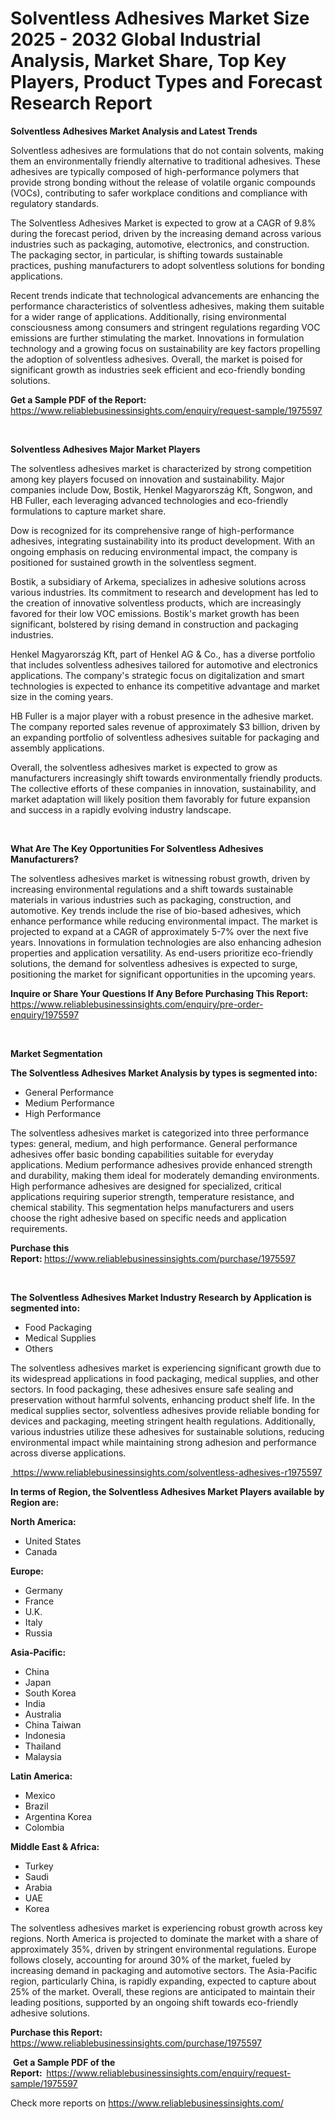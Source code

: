 <p><h1>Solventless Adhesives Market Size 2025 - 2032 Global Industrial Analysis, Market Share, Top Key Players, Product Types and Forecast Research Report</h1></p><p><strong>Solventless Adhesives Market Analysis and Latest Trends</strong></p>
<p><p>Solventless adhesives are formulations that do not contain solvents, making them an environmentally friendly alternative to traditional adhesives. These adhesives are typically composed of high-performance polymers that provide strong bonding without the release of volatile organic compounds (VOCs), contributing to safer workplace conditions and compliance with regulatory standards. </p><p>The Solventless Adhesives Market is expected to grow at a CAGR of 9.8% during the forecast period, driven by the increasing demand across various industries such as packaging, automotive, electronics, and construction. The packaging sector, in particular, is shifting towards sustainable practices, pushing manufacturers to adopt solventless solutions for bonding applications. </p><p>Recent trends indicate that technological advancements are enhancing the performance characteristics of solventless adhesives, making them suitable for a wider range of applications. Additionally, rising environmental consciousness among consumers and stringent regulations regarding VOC emissions are further stimulating the market. Innovations in formulation technology and a growing focus on sustainability are key factors propelling the adoption of solventless adhesives. Overall, the market is poised for significant growth as industries seek efficient and eco-friendly bonding solutions.</p></p>
<p><strong>Get a Sample PDF of the Report:&nbsp;</strong> <a href="https://www.reliablebusinessinsights.com/enquiry/request-sample/1975597?utm_campaign=2734&utm_medium=2&utm_source=Github&utm_content=ia&utm_term=01042025&utm_id=solventless-adhesives">https://www.reliablebusinessinsights.com/enquiry/request-sample/1975597</a></p>
<p>&nbsp;</p>
<p><strong>Solventless Adhesives Major Market Players</strong></p>
<p><p>The solventless adhesives market is characterized by strong competition among key players focused on innovation and sustainability. Major companies include Dow, Bostik, Henkel Magyarország Kft, Songwon, and HB Fuller, each leveraging advanced technologies and eco-friendly formulations to capture market share.</p><p>Dow is recognized for its comprehensive range of high-performance adhesives, integrating sustainability into its product development. With an ongoing emphasis on reducing environmental impact, the company is positioned for sustained growth in the solventless segment.</p><p>Bostik, a subsidiary of Arkema, specializes in adhesive solutions across various industries. Its commitment to research and development has led to the creation of innovative solventless products, which are increasingly favored for their low VOC emissions. Bostik's market growth has been significant, bolstered by rising demand in construction and packaging industries.</p><p>Henkel Magyarország Kft, part of Henkel AG & Co., has a diverse portfolio that includes solventless adhesives tailored for automotive and electronics applications. The company's strategic focus on digitalization and smart technologies is expected to enhance its competitive advantage and market size in the coming years.</p><p>HB Fuller is a major player with a robust presence in the adhesive market. The company reported sales revenue of approximately $3 billion, driven by an expanding portfolio of solventless adhesives suitable for packaging and assembly applications.</p><p>Overall, the solventless adhesives market is expected to grow as manufacturers increasingly shift towards environmentally friendly products. The collective efforts of these companies in innovation, sustainability, and market adaptation will likely position them favorably for future expansion and success in a rapidly evolving industry landscape.</p></p>
<p>&nbsp;</p>
<p><strong>What Are The Key Opportunities For Solventless Adhesives Manufacturers?</strong></p>
<p><p>The solventless adhesives market is witnessing robust growth, driven by increasing environmental regulations and a shift towards sustainable materials in various industries such as packaging, construction, and automotive. Key trends include the rise of bio-based adhesives, which enhance performance while reducing environmental impact. The market is projected to expand at a CAGR of approximately 5-7% over the next five years. Innovations in formulation technologies are also enhancing adhesion properties and application versatility. As end-users prioritize eco-friendly solutions, the demand for solventless adhesives is expected to surge, positioning the market for significant opportunities in the upcoming years.</p></p>
<p><strong>Inquire or Share Your Questions If Any Before Purchasing This Report:</strong> <a href="https://www.reliablebusinessinsights.com/enquiry/pre-order-enquiry/1975597?utm_campaign=2734&utm_medium=2&utm_source=Github&utm_content=ia&utm_term=01042025&utm_id=solventless-adhesives">https://www.reliablebusinessinsights.com/enquiry/pre-order-enquiry/1975597</a></p>
<p>&nbsp;</p>
<p><strong>Market Segmentation</strong></p>
<p><strong>The Solventless Adhesives Market Analysis by types is segmented into:</strong></p>
<p><ul><li>General Performance</li><li>Medium Performance</li><li>High Performance</li></ul></p>
<p><p>The solventless adhesives market is categorized into three performance types: general, medium, and high performance. General performance adhesives offer basic bonding capabilities suitable for everyday applications. Medium performance adhesives provide enhanced strength and durability, making them ideal for moderately demanding environments. High performance adhesives are designed for specialized, critical applications requiring superior strength, temperature resistance, and chemical stability. This segmentation helps manufacturers and users choose the right adhesive based on specific needs and application requirements.</p></p>
<p><strong>Purchase this Report:&nbsp;</strong><a href="https://www.reliablebusinessinsights.com/purchase/1975597?utm_campaign=2734&utm_medium=2&utm_source=Github&utm_content=ia&utm_term=01042025&utm_id=solventless-adhesives">https://www.reliablebusinessinsights.com/purchase/1975597</a></p>
<p>&nbsp;</p>
<p><strong>The Solventless Adhesives Market Industry Research by Application is segmented into:</strong></p>
<p><ul><li>Food Packaging</li><li>Medical Supplies</li><li>Others</li></ul></p>
<p><p>The solventless adhesives market is experiencing significant growth due to its widespread applications in food packaging, medical supplies, and other sectors. In food packaging, these adhesives ensure safe sealing and preservation without harmful solvents, enhancing product shelf life. In the medical supplies sector, solventless adhesives provide reliable bonding for devices and packaging, meeting stringent health regulations. Additionally, various industries utilize these adhesives for sustainable solutions, reducing environmental impact while maintaining strong adhesion and performance across diverse applications.</p></p>
<p><a href="https://www.reliablebusinessinsights.com/solventless-adhesives-r1975597?utm_campaign=2734&utm_medium=2&utm_source=Github&utm_content=ia&utm_term=01042025&utm_id=solventless-adhesives">&nbsp;https://www.reliablebusinessinsights.com/solventless-adhesives-r1975597</a></p>
<p><strong>In terms of Region, the Solventless Adhesives Market Players available by Region are:</strong></p>
<p>
    <p> <strong> North America: </strong>
        <ul>
            <li>United States</li>
            <li>Canada</li>
        </ul>
        </p> 
    <p> <strong> Europe: </strong>
        <ul>
            <li>Germany</li>
            <li>France</li>
            <li>U.K.</li>
            <li>Italy</li>
            <li>Russia</li>
        </ul>
        </p> 
    <p> <strong> Asia-Pacific: </strong>
        <ul>
            <li>China</li>
            <li>Japan</li>
            <li>South Korea</li>
            <li>India</li>
            <li>Australia</li>
            <li>China Taiwan</li>
            <li>Indonesia</li>
            <li>Thailand</li>
            <li>Malaysia</li>
        </ul>
        </p> 
    <p> <strong> Latin America: </strong>
        <ul>
            <li>Mexico</li>
            <li>Brazil</li>
            <li>Argentina Korea</li>
            <li>Colombia</li>
        </ul>
        </p> 
    <p> <strong> Middle East & Africa: </strong>
        <ul>
            <li>Turkey</li>
            <li>Saudi</li>
            <li>Arabia</li>
            <li>UAE</li>
            <li>Korea</li>
        </ul>
    </p>
    </p>
<p><p>The solventless adhesives market is experiencing robust growth across key regions. North America is projected to dominate the market with a share of approximately 35%, driven by stringent environmental regulations. Europe follows closely, accounting for around 30% of the market, fueled by increasing demand in packaging and automotive sectors. The Asia-Pacific region, particularly China, is rapidly expanding, expected to capture about 25% of the market. Overall, these regions are anticipated to maintain their leading positions, supported by an ongoing shift towards eco-friendly adhesive solutions.</p></p>
<p><strong>Purchase this Report: </strong><a href="https://www.reliablebusinessinsights.com/purchase/1975597?utm_campaign=2734&utm_medium=2&utm_source=Github&utm_content=ia&utm_term=01042025&utm_id=solventless-adhesives">https://www.reliablebusinessinsights.com/purchase/1975597</a></p>
<p>&nbsp;<strong>Get a Sample PDF of the Report:&nbsp;&nbsp;</strong><a href="https://www.reliablebusinessinsights.com/enquiry/request-sample/1975597?utm_campaign=2734&utm_medium=2&utm_source=Github&utm_content=ia&utm_term=01042025&utm_id=solventless-adhesives">https://www.reliablebusinessinsights.com/enquiry/request-sample/1975597</a></p>
<p><strong></strong></p>
<p>Check more reports on <a href="https://www.reliablebusinessinsights.com/?utm_campaign=2734&utm_medium=2&utm_source=Github&utm_content=ia&utm_term=01042025&utm_id=solventless-adhesives">https://www.reliablebusinessinsights.com/</a></p>